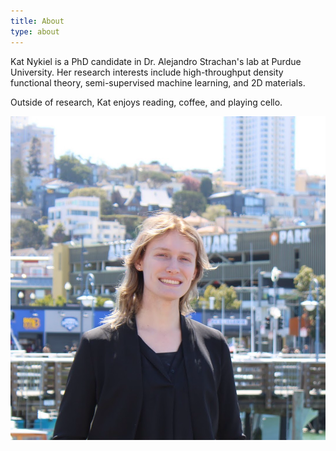 ```yaml
---
title: About
type: about
---
```


Kat Nykiel is a PhD candidate in Dr. Alejandro Strachan's lab at Purdue University. Her research interests include high-throughput density functional theory, semi-supervised machine learning, and 2D materials.

Outside of research, Kat enjoys reading, coffee, and playing cello.

![kat nykiel pfp](profile.png?width=200px)